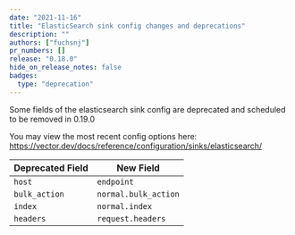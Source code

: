 ```yaml
---
date: "2021-11-16"
title: "ElasticSearch sink config changes and deprecations"
description: ""
authors: ["fuchsnj"]
pr_numbers: []
release: "0.18.0"
hide_on_release_notes: false
badges:
  type: "deprecation"
---
```


Some fields of the elasticsearch sink config are deprecated and scheduled to be removed in 0.19.0

You may view the most recent config options here:
https://vector.dev/docs/reference/configuration/sinks/elasticsearch/

| Deprecated Field   | New Field             |
| -----------        | -----------           |
| `host`             | `endpoint`            |
| `bulk_action`      | `normal.bulk_action`  |
| `index`            | `normal.index`        |
| `headers`          | `request.headers`     |

